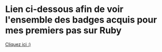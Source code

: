 # Lien ci-dessous afin de voir l'ensemble des badges acquis pour mes premiers pas sur Ruby

<a href="https://www.codecademy.com/users/izSilow/achievements">Cliquez ici :)</a>

